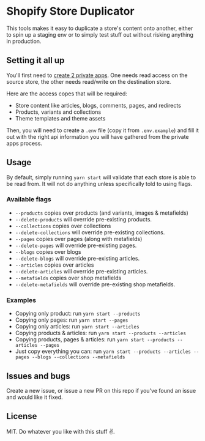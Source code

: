 # Shopify Store Duplicator
This tools makes it easy to duplicate a store's content onto another, either to spin up a staging env or to simply test stuff out without risking anything in production.

## Setting it all up
You'll first need to [create 2 private apps](https://help.shopify.com/en/manual/apps/private-apps#generate-credentials-from-the-shopify-admin "Read Shopify's documentation on how to create a private app"). One needs read access on the source store, the other needs read/write on the destination store.

Here are the access copes that will be required:
- Store content like articles, blogs, comments, pages, and redirects
- Products, variants and collections
- Theme templates and theme assets

Then, you will need to create a `.env` file (copy it from `.env.example`) and fill it out with the right api information you will have gathered from the private apps process.

## Usage

By default, simply running `yarn start` will validate that each store is able to be read from. It will not do anything unless specifically told to using flags.

###  Available flags

- `--products` copies over products (and variants, images & metafields)
- `--delete-products` will override pre-existing products.
- `--collections` copies over collections
- `--delete-collections` will override pre-existing collections.
- `--pages` copies over pages (along with metafields)
- `--delete-pages` will override pre-existing pages.
- `--blogs` copies over blogs
- `--delete-blogs` will override pre-existing articles.
- `--articles` copies over articles
- `--delete-articles` will override pre-existing articles.
- `--metafields` copies over shop metafields
- `--delete-metafields` will override pre-existing shop metafields.


### Examples

- Copying only product: run `yarn start --products`
- Copying only pages: run `yarn start --pages`
- Copying only articles: run `yarn start --articles`
- Copying products & articles: run `yarn start --products --articles`
- Copying products, pages & articles: run `yarn start --products --articles --pages`
- Just copy everything you can: run `yarn start --products --articles --pages --blogs --collections --metafields`

## Issues and bugs
Create a new issue, or issue a new PR on this repo if you've found an issue and would like it fixed.

## License 
MIT. Do whatever you like with this stuff ✌️.
